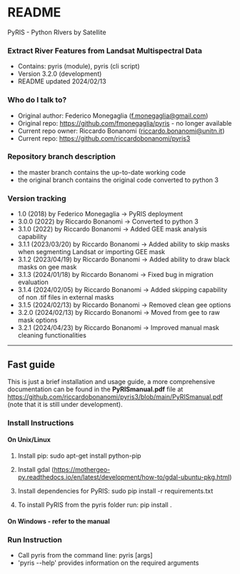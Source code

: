 # README

PyRIS - Python RIvers by Satellite

### Extract River Features from Landsat Multispectral Data

* Contains: pyris (module), pyris (cli script)
* Version 3.2.0 (development)
* README updated 2024/02/13

### Who do I talk to?

* Original author: Federico Monegaglia (f.monegaglia@gmail.com)
* Original repo: https://github.com/fmonegaglia/pyris - no longer available
* Current repo owner: Riccardo Bonanomi (riccardo.bonanomi@unitn.it)
* Current repo: https://github.com/riccardobonanomi/pyris3

### Repository branch description
- the master branch contains the up-to-date working code
- the original branch contains the original code converted to python 3

### Version tracking
- 1.0   (2018) 	 by Federico Monegaglia -> PyRIS deployment
- 3.0.0 (2022)       by Riccardo Bonanomi   -> Converted to python 3
- 3.1.0 (2022)       by Riccardo Bonanomi   -> Added GEE mask analysis capability
- 3.1.1 (2023/03/20) by Riccardo Bonanomi   -> Added ability to skip masks when segmenting Landsat or importing GEE mask
- 3.1.2 (2023/04/19) by Riccardo Bonanomi   -> Added ability to draw black masks on gee mask
- 3.1.3 (2024/01/18) by Riccardo Bonanomi   -> Fixed bug in migration evaluation
- 3.1.4 (2024/02/05) by Riccardo Bonanomi   -> Added skipping capability of non .tif files in external masks
- 3.1.5 (2024/02/13) by Riccardo Bonanomi   -> Removed clean gee options
- 3.2.0 (2024/02/13) by Riccardo Bonanomi   -> Moved from gee to raw mask options
- 3.2.1 (2024/04/23) by Riccardo Bonanomi   -> Improved manual mask cleaning functionalities

-------------
## Fast guide
This is just a brief installation and usage guide, a more comprehensive documentation can be found in the **PyRISmanual.pdf** file at https://github.com/riccardobonanomi/pyris3/blob/main/PyRISmanual.pdf (note that it is still under development).

### Install Instructions

#### On Unix/Linux

1) Install pip:
     sudo apt-get install python-pip

2) Install gdal (https://mothergeo-py.readthedocs.io/en/latest/development/how-to/gdal-ubuntu-pkg.html)

3) Install dependencies for PyRIS:
     sudo pip install -r requirements.txt

4) To install PyRIS from the pyris folder run:
     pip install .

#### On Windows - refer to the manual

### Run Instruction
* Call pyris from the command line:
      pyris [args]
* 'pyris --help' provides information on the required arguments

